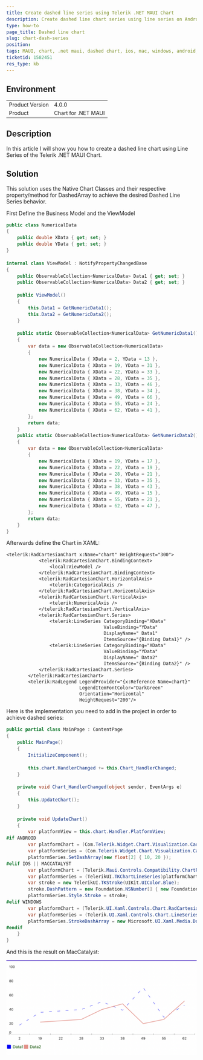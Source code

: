 ```yaml
---
title: Create dashed line series using Telerik .NET MAUI Chart
description: Create dashed line chart series using line series on Android, iOS, MacCatalyst, WinUI.
type: how-to
page_title: Dashed line chart
slug: chart-dash-series
position: 
tags: MAUI, chart, .net maui, dashed chart, ios, mac, windows, android, line chart
ticketid: 1582451
res_type: kb
---
```


## Environment
<table>
	<tbody>
		<tr>
			<td>Product Version</td>
			<td>4.0.0</td>
		</tr>
		<tr>
			<td>Product</td>
			<td>Chart for .NET MAUI</td>
		</tr>
	</tbody>
</table>


## Description

In this article I will show you how to create a dashed line chart using Line Series of the Telerik .NET MAUI Chart.

## Solution

This solution uses the Native Chart Classes and their respective property/method for DashedArray to achieve the desired Dashed Line Series behavior.

First Define the Business Model and the ViewModel

```C#
public class NumericalData
{
	public double XData { get; set; }
	public double YData { get; set; }
}

internal class ViewModel : NotifyPropertyChangedBase
{
	public ObservableCollection<NumericalData> Data1 { get; set; }
	public ObservableCollection<NumericalData> Data2 { get; set; }

	public ViewModel()
	{
		this.Data1 = GetNumericData1();
		this.Data2 = GetNumericData2();
	}

	public static ObservableCollection<NumericalData> GetNumericData1()
	{
		var data = new ObservableCollection<NumericalData>
		{
			new NumericalData { XData = 2, YData = 13 },
			new NumericalData { XData = 19, YData = 31 },
			new NumericalData { XData = 22, YData = 33 },
			new NumericalData { XData = 28, YData = 35 },
			new NumericalData { XData = 33, YData = 46 },
			new NumericalData { XData = 38, YData = 34 },
			new NumericalData { XData = 49, YData = 66 },
			new NumericalData { XData = 55, YData = 24 },
			new NumericalData { XData = 62, YData = 41 },
		};
		return data;
	}
	public static ObservableCollection<NumericalData> GetNumericData2()
	{
		var data = new ObservableCollection<NumericalData>
		{
			new NumericalData { XData = 19, YData = 17 },
			new NumericalData { XData = 22, YData = 19 },
			new NumericalData { XData = 28, YData = 21 },
			new NumericalData { XData = 33, YData = 35 },
			new NumericalData { XData = 38, YData = 43 },
			new NumericalData { XData = 49, YData = 15 },
			new NumericalData { XData = 55, YData = 21 },
			new NumericalData { XData = 62, YData = 47 },
		};
		return data;
	}
}
```

Afterwards define the Chart in XAML:

```XAML
<telerik:RadCartesianChart x:Name="chart" HeightRequest="300">
            <telerik:RadCartesianChart.BindingContext>
                <local:ViewModel />
            </telerik:RadCartesianChart.BindingContext>
            <telerik:RadCartesianChart.HorizontalAxis>
                <telerik:CategoricalAxis />
            </telerik:RadCartesianChart.HorizontalAxis>
            <telerik:RadCartesianChart.VerticalAxis>
                <telerik:NumericalAxis />
            </telerik:RadCartesianChart.VerticalAxis>
            <telerik:RadCartesianChart.Series>
                <telerik:LineSeries CategoryBinding="XData"
                                    ValueBinding="YData"
                                    DisplayName=" Data1"
                                    ItemsSource="{Binding Data1}" />
                <telerik:LineSeries CategoryBinding="XData" 
                                    ValueBinding="YData"
                                    DisplayName=" Data2"
                                    ItemsSource="{Binding Data2}" />
            </telerik:RadCartesianChart.Series>
        </telerik:RadCartesianChart>
        <telerik:RadLegend LegendProvider="{x:Reference Name=chart}"
                           LegendItemFontColor="DarkGreen"
                           Orientation="Horizontal"
                           HeightRequest="200"/>
```

 Here is the implementation you need to add in the project in order to achieve dashed series:

```C#
public partial class MainPage : ContentPage
{
	public MainPage()
	{
		InitializeComponent();

		this.chart.HandlerChanged += this.Chart_HandlerChanged;
	}

	private void Chart_HandlerChanged(object sender, EventArgs e)
	{
		this.UpdateChart();
	}

	private void UpdateChart()
	{
        var platformView = this.chart.Handler.PlatformView;
#if ANDROID
        var platformChart = (Com.Telerik.Widget.Chart.Visualization.CartesianChart.RadCartesianChartView)platformView;
        var platformSeries = (Com.Telerik.Widget.Chart.Visualization.CartesianChart.Series.Categorical.LineSeries)platformChart.Series.Get(1);
        platformSeries.SetDashArray(new float[2] { 10, 20 });
#elif IOS || MACCATALYST
        var platformChart = (Telerik.Maui.Controls.Compatibility.ChartRenderer.iOS.TKExtendedChart)platformView;
		var platformSeries = (TelerikUI.TKChartLineSeries)platformChart.Series[1];
        var stroke = new TelerikUI.TKStroke(UIKit.UIColor.Blue);
        stroke.DashPattern = new Foundation.NSNumber[] { new Foundation.NSNumber(10), new Foundation.NSNumber(20) };
        platformSeries.Style.Stroke = stroke;
#elif WINDOWS
        var platformChart = (Telerik.UI.Xaml.Controls.Chart.RadCartesianChart)platformView;
        var platformSeries = (Telerik.UI.Xaml.Controls.Chart.LineSeries)platformChart.Series[1];
        platformSeries.StrokeDashArray = new Microsoft.UI.Xaml.Media.DoubleCollection { 10, 20 };
#endif
    }
}
```

And this is the result on MacCatalyst:

![Chart Palette](images/dashedchart-mac.png)